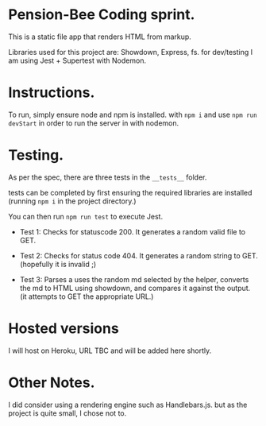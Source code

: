 # Pension-Bee Coding sprint.

This is a static file app that renders HTML from markup.

Libraries used for this project are: Showdown, Express, fs.
for dev/testing I am using Jest + Supertest with Nodemon.

# Instructions.

To run, simply ensure node and npm is installed. with `npm i` and use `npm run devStart` in order to run the server in with nodemon.

# Testing.

As per the spec, there are three tests in the `__tests__` folder.

tests can be completed by first ensuring the required libraries are installed (running `npm i` in the project directory.)

You can then run `npm run test` to execute Jest.

- Test 1: Checks for statuscode 200. It generates a random valid file to GET.
- Test 2: Checks for status code 404. It generates a random string to GET. (hopefully it is invalid ;)

- Test 3: Parses a uses the random md selected by the helper, converts the md to HTML using showdown, and compares it against the output. (it attempts to GET the appropriate URL.)

# Hosted versions

I will host on Heroku, URL TBC and will be added here shortly.

# Other Notes.

I did consider using a rendering engine such as Handlebars.js. but as the project is quite small, I chose not to.
